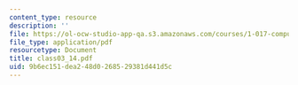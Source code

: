 ```yaml
---
content_type: resource
description: ''
file: https://ol-ocw-studio-app-qa.s3.amazonaws.com/courses/1-017-computing-and-data-analysis-for-environmental-applications-fall-2003/9b6ec151dea248d0268529381d441d5c_class03_14.pdf
file_type: application/pdf
resourcetype: Document
title: class03_14.pdf
uid: 9b6ec151-dea2-48d0-2685-29381d441d5c
---
```

